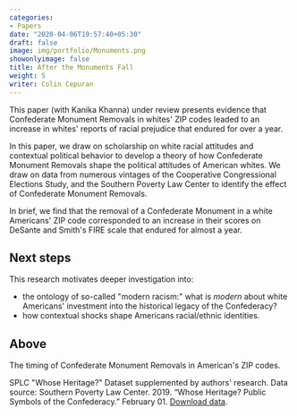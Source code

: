 ```yaml
---
categories:
- Papers
date: "2020-04-06T19:57:40+05:30"
draft: false
image: img/portfolio/Monuments.png
showonlyimage: false
title: After the Monuments Fall
weight: 5
writer: Colin Cepuran
---
```


This paper (with Kanika Khanna) under review presents evidence that Confederate Monument Removals in whites' ZIP codes leaded to an increase in whites' reports of racial prejudice that endured for over a year.
<!--more-->

In this paper, we draw on scholarship on white racial attitudes and contextual political behavior to develop a theory of how Confederate Monument Removals shape the political attitudes of American whites.  We draw on data from numerous vintages of the Cooperative Congressional Elections Study, and the Southern Poverty Law Center to identify the effect of Confederate Monument Removals.

In brief, we find that the removal of a Confederate Monument in a white Americans' ZIP code corresponded to an increase in their scores on DeSante and Smith's FIRE scale that endured for almost a year.

## Next steps

This research motivates deeper investigation into:

- the ontology of so-called "modern racism:" what is *modern* about white Americans' investment into the historical legacy of the Confederacy?
- how contextual shocks shape Americans racial/ethnic identities.

## Above

The timing of Confederate Monument Removals in American's ZIP codes.

SPLC "Whose Heritage?" Dataset supplemented by authors' research.  Data source: Southern Poverty Law Center. 2019. “Whose Heritage? Public Symbols of the Confederacy.” February 01. [Download data](https://www.splcenter.org/20190201/whose-heritage-public-symbols-confederacy).

